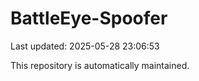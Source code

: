 # BattleEye-Spoofer

Last updated: 2025-05-28 23:06:53

This repository is automatically maintained.
